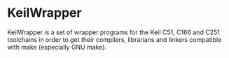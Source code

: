 KeilWrapper
===========

KeilWrapper is a set of wrapper programs for the Keil C51, C166 and C251 toolchains in order to get their  compilers, librarians and linkers compatible with make (especially GNU make).
